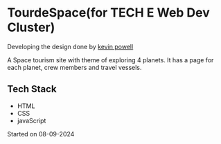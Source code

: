 # TourdeSpace(for TECH E Web Dev Cluster)

Developing the design done by [kevin powell](https://www.youtube.com/@KevinPowell)

A Space tourism site with theme of exploring 4 planets. It has a page for each planet, crew members and travel vessels.

## Tech Stack
- HTML
- CSS
- javaScript

Started on 08-09-2024
